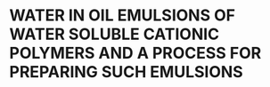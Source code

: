 # WATER IN OIL EMULSIONS OF WATER SOLUBLE CATIONIC POLYMERS AND A PROCESS FOR PREPARING SUCH EMULSIONS